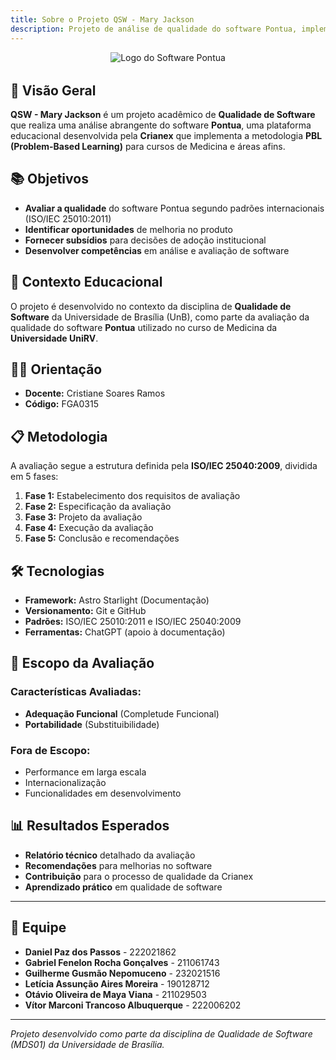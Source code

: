 ```yaml
---
title: Sobre o Projeto QSW - Mary Jackson
description: Projeto de análise de qualidade do software Pontua, implementando metodologia PBL para educação médica.
---
```


<div style="text-align: center; margin-bottom: 2rem;">
  <img src="../../assets/V3_C3.png" alt="Logo do Software Pontua" style="max-width: 200px; height: auto;" />
</div>

## 🎯 Visão Geral

**QSW - Mary Jackson** é um projeto acadêmico de **Qualidade de Software** que realiza uma análise abrangente do software **Pontua**, uma plataforma educacional desenvolvida pela **Crianex** que implementa a metodologia **PBL (Problem-Based Learning)** para cursos de Medicina e áreas afins.

## 📚 Objetivos

- **Avaliar a qualidade** do software Pontua segundo padrões internacionais (ISO/IEC 25010:2011)
- **Identificar oportunidades** de melhoria no produto
- **Fornecer subsídios** para decisões de adoção institucional
- **Desenvolver competências** em análise e avaliação de software

## 🏫 Contexto Educacional

O projeto é desenvolvido no contexto da disciplina de **Qualidade de Software** da Universidade de Brasília (UnB), como parte da avaliação da qualidade do software **Pontua** utilizado no curso de Medicina da **Universidade UniRV**.

## 👨‍🏫 Orientação

- **Docente:** Cristiane Soares Ramos
- **Código:** FGA0315

## 📋 Metodologia

A avaliação segue a estrutura definida pela **ISO/IEC 25040:2009**, dividida em 5 fases:

1. **Fase 1:** Estabelecimento dos requisitos de avaliação
2. **Fase 2:** Especificação da avaliação
3. **Fase 3:** Projeto da avaliação
4. **Fase 4:** Execução da avaliação
5. **Fase 5:** Conclusão e recomendações

## 🛠️ Tecnologias

- **Framework:** Astro Starlight (Documentação)
- **Versionamento:** Git e GitHub
- **Padrões:** ISO/IEC 25010:2011 e ISO/IEC 25040:2009
- **Ferramentas:** ChatGPT (apoio à documentação)

## 🎯 Escopo da Avaliação

### Características Avaliadas:
- **Adequação Funcional** (Completude Funcional)
- **Portabilidade** (Substituibilidade)

### Fora de Escopo:
- Performance em larga escala
- Internacionalização
- Funcionalidades em desenvolvimento

## 📊 Resultados Esperados

- **Relatório técnico** detalhado da avaliação
- **Recomendações** para melhorias no software
- **Contribuição** para o processo de qualidade da Crianex
- **Aprendizado prático** em qualidade de software

---

## 👥 Equipe

- **Daniel Paz dos Passos** - 222021862
- **Gabriel Fenelon Rocha Gonçalves** - 211061743
- **Guilherme Gusmão Nepomuceno** - 232021516
- **Letícia Assunção Aires Moreira** - 190128712
- **Otávio Oliveira de Maya Viana** - 211029503
- **Vítor Marconi Trancoso Albuquerque** - 222006202

---

*Projeto desenvolvido como parte da disciplina de Qualidade de Software (MDS01) da Universidade de Brasília.*